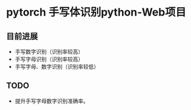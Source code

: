 # pytorch 手写体识别python-Web项目
## 目前进展
- 手写数字识别（识别率较高）
- 手写字母识别（识别率较高）
- 手写字母、数字识别（识别率较低）

## TODO
- 提升手写字母数字识别准确率。
